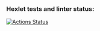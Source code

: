 ### Hexlet tests and linter status:
[![Actions Status](https://github.com/Enot4695/frontend-project-44/workflows/hexlet-check/badge.svg)](https://github.com/Enot4695/frontend-project-44/actions)